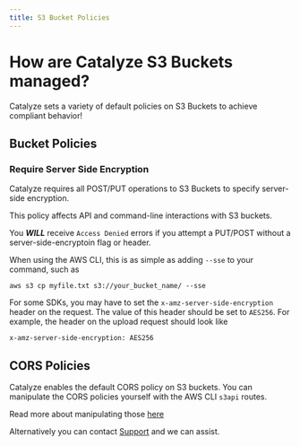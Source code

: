 ```yaml
---
title: S3 Bucket Policies
---
```


# How are Catalyze S3 Buckets managed?

Catalyze sets a variety of default policies on S3 Buckets to achieve compliant behavior!

## Bucket Policies

### Require Server Side Encryption

Catalyze requires all POST/PUT operations to S3 Buckets to specify server-side encryption.

This policy affects API and command-line interactions with S3 buckets.

You ***WILL*** receive `Access Denied` errors if you attempt a PUT/POST without a server-side-encryptoin flag or header.

When using the AWS CLI, this is as simple as adding `--sse` to your command, such as

```
aws s3 cp myfile.txt s3://your_bucket_name/ --sse
```

For some SDKs, you may have to set the `x-amz-server-side-encryption` header on the request. The value of this header should be set to `AES256`. For example, the header on the upload request should look like

```
x-amz-server-side-encryption: AES256
```

## CORS Policies

Catalyze enables the default CORS policy on S3 buckets. You can manipulate the CORS policies yourself with the AWS CLI `s3api` routes.

Read more about manipulating those [here](http://docs.aws.amazon.com/cli/latest/reference/s3api/put-bucket-cors.html)

Alternatively you can contact [Support](/contact.md/) and we can assist.
